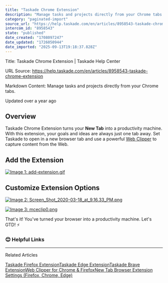 ```yaml
---
title: "Taskade Chrome Extension"
description: "Manage tasks and projects directly from your Chrome tabs."
category: "paginated-import"
source_url: "https://help.taskade.com/en/articles/8958543-taskade-chrome-extension"
intercom_id: "8958543"
state: "published"
date_created: "1708097247"
date_updated: "1726050944"
date_imported: "2025-09-13T19:18:37.828Z"
---
```


Title: Taskade Chrome Extension | Taskade Help Center

URL Source: https://help.taskade.com/en/articles/8958543-taskade-chrome-extension

Markdown Content:
Manage tasks and projects directly from your Chrome tabs.

Updated over a year ago

**Overview**
------------

Taskade Chrome Extension turns your **New Tab** into a productivity machine. With this extension, your goals and ideas are always just one tab away. Set Taskade to open in a new browser tab and use a powerful [Web Clipper](https://intercom.help/taskade/en/articles/8958548) to capture content from the Web.

**Add the Extension**
---------------------

[![Image 1: add-extension.gif](https://taskade.intercom-attachments-7.com/i/o/965379031/9e1a6ceff0184259cdd6dfce/360056963693?expires=1757792700&signature=7ff015ba21701c5fbd920b0801d0565b0d078eb4bc9ecc1e8757a6f311bdb47e&req=fSYiFc53nYJeFb4f3HP0gLHDGPJYvCEmHGkqNpQOPtU2runFzWNLtTyrHRy8%0A94XtaQ8dk%2FyrO%2BUyhg%3D%3D%0A)](https://taskade.intercom-attachments-7.com/i/o/965379031/9e1a6ceff0184259cdd6dfce/360056963693?expires=1757792700&signature=7ff015ba21701c5fbd920b0801d0565b0d078eb4bc9ecc1e8757a6f311bdb47e&req=fSYiFc53nYJeFb4f3HP0gLHDGPJYvCEmHGkqNpQOPtU2runFzWNLtTyrHRy8%0A94XtaQ8dk%2FyrO%2BUyhg%3D%3D%0A)

**Customize Extension Options**
-------------------------------

[![Image 2: Screen_Shot_2020-03-18_at_9.16.33_PM.png](https://taskade.intercom-attachments-7.com/i/o/965379028/890775e1d3bcfaa255bfed80/360061376134?expires=1757792700&signature=c1aa9043bc42aa8209815f7b058a10718a05d638abfa766b753549ce9d8863a4&req=fSYiFc53nYNXFb4f3HP0gJIDO1OKYbeU7pdIvhy6KK%2FtkEkvKP8Fq%2FUyb2r8%0AUpRCXFGkl%2FBJXyiZAw%3D%3D%0A)](https://taskade.intercom-attachments-7.com/i/o/965379028/890775e1d3bcfaa255bfed80/360061376134?expires=1757792700&signature=c1aa9043bc42aa8209815f7b058a10718a05d638abfa766b753549ce9d8863a4&req=fSYiFc53nYNXFb4f3HP0gJIDO1OKYbeU7pdIvhy6KK%2FtkEkvKP8Fq%2FUyb2r8%0AUpRCXFGkl%2FBJXyiZAw%3D%3D%0A)

[![Image 3: mceclip0.png](https://taskade.intercom-attachments-7.com/i/o/965379030/1153e7948313378d0e0e1e7d/360094811014?expires=1757792700&signature=232b6516d48114d55ba9192aea99adbb6ba25b4783f1ba8114cea29d773a455a&req=fSYiFc53nYJfFb4f3HP0gPkTKn2Y2MHXzq23R1%2F7L%2Bwp55CtuCe4fY3adF3p%0ACDuQq%2B4RJhDLMsyDww%3D%3D%0A)](https://taskade.intercom-attachments-7.com/i/o/965379030/1153e7948313378d0e0e1e7d/360094811014?expires=1757792700&signature=232b6516d48114d55ba9192aea99adbb6ba25b4783f1ba8114cea29d773a455a&req=fSYiFc53nYJfFb4f3HP0gPkTKn2Y2MHXzq23R1%2F7L%2Bwp55CtuCe4fY3adF3p%0ACDuQq%2B4RJhDLMsyDww%3D%3D%0A)

That's it! You've turned your browser into a productivity machine. Let's GTD! ⚡️

### 😊 Helpful Links

* * *

Related Articles

[Taskade Firefox Extension](https://help.taskade.com/en/articles/8958544-taskade-firefox-extension)[Taskade Edge Extension](https://help.taskade.com/en/articles/8958545-taskade-edge-extension)[Taskade Brave Extension](https://help.taskade.com/en/articles/8958546-taskade-brave-extension)[Web Clipper for Chrome & Firefox](https://help.taskade.com/en/articles/8958548-web-clipper-for-chrome-firefox)[New Tab Browser Extension Settings (Firefox, Chrome, Edge)](https://help.taskade.com/en/articles/8958549-new-tab-browser-extension-settings-firefox-chrome-edge)
